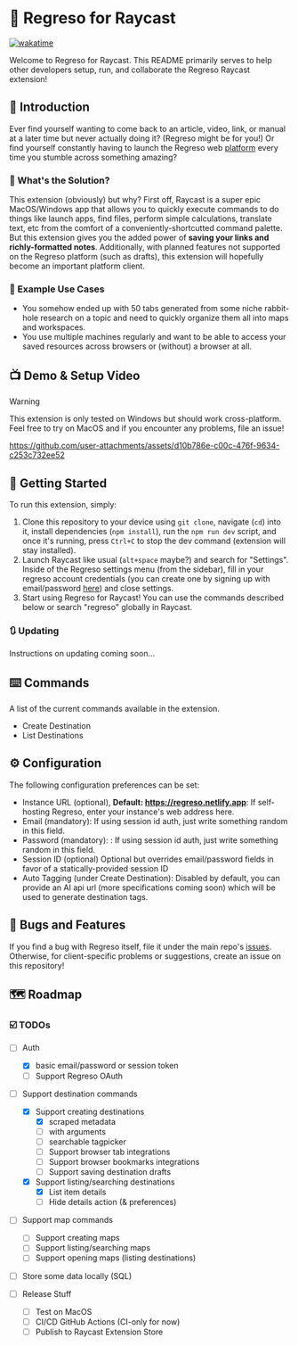 # 🔷 Regreso for Raycast

[![wakatime](https://wakatime.com/badge/user/7482ea9d-3085-4e9b-95ad-1ca78a14d948/project/de8e3865-61b8-47e9-8f80-dbc6224ca070.svg)](https://wakatime.com/badge/user/7482ea9d-3085-4e9b-95ad-1ca78a14d948/project/de8e3865-61b8-47e9-8f80-dbc6224ca070)

Welcome to Regreso for Raycast. This README primarily serves to help other developers setup, run, and collaborate the Regreso Raycast extension!

## 💬 Introduction

Ever find yourself wanting to come back to an article, video, link, or manual at a later time but never actually doing it? (Regreso might be for you!) Or find yourself constantly having to launch the Regreso web [platform](https://regreso.netlify.app) every time you stumble across something amazing?

### 🤔 What's the Solution?

This extension (obviously) but why? First off, Raycast is a super epic MacOS/Windows app that allows you to quickly execute commands to do things like launch apps, find files, perform simple calculations, translate text, etc from the comfort of a conveniently-shortcutted command palette. But this extension gives you the added power of **saving your links and richly-formatted notes**. Additionally, with planned features not supported on the Regreso platform (such as drafts), this extension will hopefully become an important platform client.

### 💪 Example Use Cases

- You somehow ended up with 50 tabs generated from some niche rabbit-hole research on a topic and need to quickly organize them all into maps and workspaces.
- You use multiple machines regularly and want to be able to access your saved resources across browsers or (without) a browser at all.

## 📺 Demo & Setup Video

> [!WARNING]
> This extension is only tested on Windows but should work cross-platform. Feel free to try on MacOS and if you encounter any problems, file an issue!

https://github.com/user-attachments/assets/d10b786e-c00c-476f-9634-c253c732ee52

## 🚀 Getting Started

To run this extension, simply:

1. Clone this repository to your device using `git clone`, navigate (`cd`) into it, install dependencies (`npm install`), run the `npm run dev` script, and once it's running, press `Ctrl+C` to stop the dev command (extension will stay installed).
2. Launch Raycast like usual (`alt+space` maybe?) and search for "Settings". Inside of the Regreso settings menu (from the sidebar), fill in your regreso account credentials (you can create one by signing up with email/password [here](https://regreso.netlify.app/sign-up)) and close settings.
3. Start using Regreso for Raycast! You can use the commands described below or search "regreso" globally in Raycast.

### 🔃 Updating

Instructions on updating coming soon...

## ⌨️ Commands

A list of the current commands available in the extension.

- Create Destination
- List Destinations

## ⚙️ Configuration

The following configuration preferences can be set:

- Instance URL (optional), **Default: https://regreso.netlify.app**: If self-hosting Regreso, enter your instance's web address here.
- Email (mandatory): If using session id auth, just write something random in this field.
- Password (mandatory): : If using session id auth, just write something random in this field.
- Session ID (optional) Optional but overrides email/password fields in favor of a statically-provided session ID
- Auto Tagging (under Create Destination): Disabled by default, you can provide an AI api url (more specifications coming soon) which will be used to generate destination tags.

## 🐛 Bugs and Features

If you find a bug with Regreso itself, file it under the main repo's [issues](https://github.com/matmanna/Regreso). Otherwise, for client-specific problems or suggestions, create an issue on this repository!

## 🗺️ Roadmap

### ☑️ TODOs

- [ ] Auth
  - [x] basic email/password or session token
  - [ ] Support Regreso OAuth
- [ ] Support destination commands
  - [x] Support creating destinations
    - [x] scraped metadata
    - [ ] with arguments
    - [ ] searchable tagpicker
    - [ ] Support browser tab integrations
    - [ ] Support browser bookmarks integrations
    - [ ] Support saving destination drafts
  - [x] Support listing/searching destinations
    - [x] List item details
    - [ ] Hide details action (& preferences)

- [ ] Support map commands
  - [ ] Support creating maps
  - [ ] Support listing/searching maps
  - [ ] Support opening maps (listing destinations)

- [ ] Store some data locally (SQL)

- [ ] Release Stuff
  - [ ] Test on MacOS
  - [ ] CI/CD GitHub Actions (CI-only for now)
  - [ ] Publish to Raycast Extension Store
